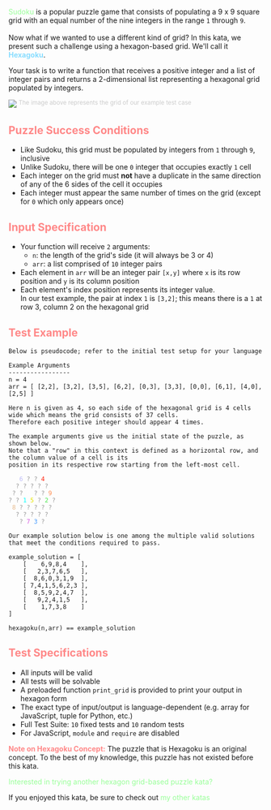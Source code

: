 <!-- Hexagoku Solver -->
<p><a href='https://en.wikipedia.org/wiki/Sudoku' style='color:#9f9;text-decoration:none'>Sudoku</a> is a popular puzzle game that consists of populating a 9 x 9 square grid with an equal number of the nine integers in the range <code>1</code> through <code>9</code>.<br/><br/>
Now what if we wanted to use a different kind of grid? In this kata, we present such a challenge using a hexagon-based grid. We'll call it <strong style='color:#8df'>Hexagoku</strong>.</p>

<p>Your task is to write a function that receives a positive integer and a list of integer pairs and returns a 2-dimensional list representing a hexagonal grid populated by integers.
</p>

<img src='https://i.imgur.com/dPNCLI2.png'/>
<sup style='color:#ccc'>The image above represents the grid of our example test case</sup>

<h2 style='color:#f88'>Puzzle Success Conditions</h2>
<ul>
<li>Like Sudoku, this grid must be populated by integers from <code>1</code> through <code>9</code>, inclusive</li>
<li>Unlike Sudoku, there will be one <code>0</code> integer that occupies exactly <code>1</code> cell</li>
<li>Each integer on the grid must <b>not</b> have a duplicate in the same direction of any of the 6 sides of the cell it occupies</li>
<li>Each integer must appear the same number of times on the grid (except for <code>0</code> which only appears once)</li>
</ul>

<h2 style='color:#f88'>Input Specification</h2>
<ul>
<li>Your function will receive <code>2</code> arguments:<br/>
	<ul>
	<li><code>n</code>: the length of the grid's side (it will always be 3 or 4)</li>
	<li><code>arr</code>: a list comprised of <code>10</code> integer pairs</li>
	</ul>
</li>
<li>Each element in <code>arr</code> will be an integer pair <code>[x,y]</code> where <code>x</code> is its row position and <code>y</code> is its column position</li>
<li>Each element's index position represents its integer value.<br/>In our test example, the pair at index <code>1</code> is <code>[3,2]</code>; this means there is a <code>1</code> at row 3, column 2 on the hexagonal grid</li>
</ul>

<h2 style='color:#f88'>Test Example</h2>

<pre><code>Below is pseudocode; refer to the initial test setup for your language

Example Arguments
-----------------
n = 4
arr = [ [2,2], [3,2], [3,5], [6,2], [0,3], [3,3], [0,0], [6,1], [4,0], [2,5] ]

Here n is given as 4, so each side of the hexagonal grid is 4 cells wide which means the grid consists of 37 cells.
Therefore each positive integer should appear 4 times.

The example arguments give us the initial state of the puzzle, as shown below.
Note that a "row" in this context is defined as a horizontal row, and the column value of a cell is its
position in its respective row starting from the left-most cell.

<span style='color:#bebdf9'>   6</span><span style='color:#999'> ? ? </span><span style='color:#ff2814'>4</span>
<span style='color:#999'>  ? ? ? ? ?</span>
<span style='color:#999'> ? ?</span> <span style='color:#fff'>0</span> <span style='color:#999'>? ?</span> <span style='color:#ff9054'>9</span>
<span style='color:#999'>? ?</span> <span style='color:#00ffff'>1</span> <span style='color:#e6e600'>5</span> <span style='color:#999'>?</span> <span style='color:#4ae84c'>2</span> <span style='color:#999'>?</span>
<span style='color:#e8bb8e'> 8</span> <span style='color:#999'>? ? ? ? ?</span>
<span style='color:#999'>  ? ? ? ? ?</span>
<span style='color:#999'>   ?</span> <span style='color:#d761e1'>7</span> <span style='color:#4499ff'>3</span> <span style='color:#999'>?</span>

Our example solution below is one among the multiple valid solutions that meet the conditions required to pass.

example_solution = [
	[    6,9,8,4    ],
	[   2,3,7,6,5   ],
	[  8,6,0,3,1,9  ],
	[ 7,4,1,5,6,2,3 ],
	[  8,5,9,2,4,7  ],
	[   9,2,4,1,5   ],
	[    1,7,3,8    ]
]

hexagoku(n,arr) == example_solution
</code></pre>

<h2 style='color:#f88'>Test Specifications</h2>
<ul>
<li>All inputs will be valid</li>
<li>All tests will be solvable</li>
<li>A preloaded function <code>print_grid</code> is provided to print your output in hexagon form</li>
<li>The exact type of input/output is language-dependent (e.g. array for JavaScript, tuple for Python, etc.)</li>
<li>Full Test Suite: <code>10</code> fixed tests and <code>10</code> random tests</li>
<li>For JavaScript, <code>module</code> and <code>require</code> are disabled</li>
</ul>

<p><span style='color:#f88'><b>Note on Hexagoku Concept:</b></span> The puzzle that is Hexagoku is an original concept. To the best of my knowledge, this puzzle has not existed before this kata.</p>

<p><a href='https://www.codewars.com/kata/5ecc1d68c6029000017d8aaf' style='color:#9f9;text-decoration:none'>Interested in trying another hexagon grid-based puzzle kata?</a></p>

<p>If you enjoyed this kata, be sure to check out <a href='https://www.codewars.com/users/docgunthrop/authored' style='color:#9f9;text-decoration:none'>my other katas</a></p>
